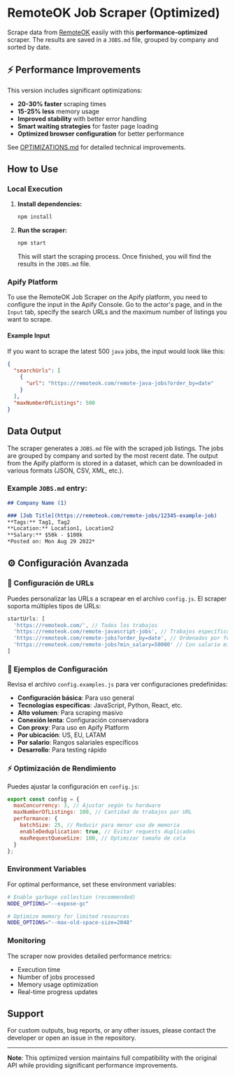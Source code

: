# RemoteOK Job Scraper (Optimized)

Scrape data from [RemoteOK](https://remoteok.com/) easily with this **performance-optimized** scraper. The results are saved in a `JOBS.md` file, grouped by company and sorted by date.

## ⚡ Performance Improvements

This version includes significant optimizations:
- **20-30% faster** scraping times
- **15-25% less** memory usage
- **Improved stability** with better error handling
- **Smart waiting strategies** for faster page loading
- **Optimized browser configuration** for better performance

See [OPTIMIZATIONS.md](./OPTIMIZATIONS.md) for detailed technical improvements.

## How to Use

### Local Execution

1.  **Install dependencies:**

    ```bash
    npm install
    ```

2.  **Run the scraper:**

    ```bash
    npm start
    ```

    This will start the scraping process. Once finished, you will find the results in the `JOBS.md` file.

### Apify Platform

To use the RemoteOK Job Scraper on the Apify platform, you need to configure the input in the Apify Console. Go to the actor's page, and in the `Input` tab, specify the search URLs and the maximum number of listings you want to scrape.

#### Example Input

If you want to scrape the latest 500 `java` jobs, the input would look like this:

```json
{
  "searchUrls": [
    {
      "url": "https://remoteok.com/remote-java-jobs?order_by=date"
    }
  ],
  "maxNumberOfListings": 500
}
```

## Data Output

The scraper generates a `JOBS.md` file with the scraped job listings. The jobs are grouped by company and sorted by the most recent date. The output from the Apify platform is stored in a dataset, which can be downloaded in various formats (JSON, CSV, XML, etc.).

### Example `JOBS.md` entry:

```markdown
## Company Name (1)

### [Job Title](https://remoteok.com/remote-jobs/12345-example-job)
**Tags:** Tag1, Tag2
**Location:** Location1, Location2
**Salary:** $50k - $100k
*Posted on: Mon Aug 29 2022*
```

## ⚙️ Configuración Avanzada

### 📝 Configuración de URLs

Puedes personalizar las URLs a scrapear en el archivo `config.js`. El scraper soporta múltiples tipos de URLs:

```javascript
startUrls: [
  'https://remoteok.com/', // Todos los trabajos
  'https://remoteok.com/remote-javascript-jobs', // Trabajos específicos de JavaScript
  'https://remoteok.com/remote-jobs?order_by=date', // Ordenados por fecha
  'https://remoteok.com/remote-jobs?min_salary=50000' // Con salario mínimo
]
```

### 🎯 Ejemplos de Configuración

Revisa el archivo `config.examples.js` para ver configuraciones predefinidas:

- **Configuración básica**: Para uso general
- **Tecnologías específicas**: JavaScript, Python, React, etc.
- **Alto volumen**: Para scraping masivo
- **Conexión lenta**: Configuración conservadora
- **Con proxy**: Para uso en Apify Platform
- **Por ubicación**: US, EU, LATAM
- **Por salario**: Rangos salariales específicos
- **Desarrollo**: Para testing rápido

### ⚡ Optimización de Rendimiento

Puedes ajustar la configuración en `config.js`:

```javascript
export const config = {
  maxConcurrency: 3, // Ajustar según tu hardware
  maxNumberOfListings: 100, // Cantidad de trabajos por URL
  performance: {
    batchSize: 25, // Reducir para menor uso de memoria
    enableDeduplication: true, // Evitar requests duplicados
    maxRequestQueueSize: 100, // Optimizar tamaño de cola
  }
};
```

### Environment Variables

For optimal performance, set these environment variables:

```bash
# Enable garbage collection (recommended)
NODE_OPTIONS="--expose-gc"

# Optimize memory for limited resources
NODE_OPTIONS="--max-old-space-size=2048"
```

### Monitoring

The scraper now provides detailed performance metrics:
- Execution time
- Number of jobs processed
- Memory usage optimization
- Real-time progress updates

## Support

For custom outputs, bug reports, or any other issues, please contact the developer or open an issue in the repository.

---

**Note**: This optimized version maintains full compatibility with the original API while providing significant performance improvements.
